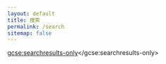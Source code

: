 ```yaml
---
layout: default
title: 搜索
permalink: /search
sitemap: false
---
```

<script>
  (function() {
    var cx = 'partner-pub-6491874041150789:4175636759';
    var gcse = document.createElement('script');
    gcse.type = 'text/javascript';
    gcse.async = true;
    gcse.src = 'https://cse.google.com/cse.js?cx=' + cx;
    var s = document.getElementsByTagName('script')[0];
    s.parentNode.insertBefore(gcse, s);
  })();
</script>
<gcse:searchresults-only></gcse:searchresults-only>
